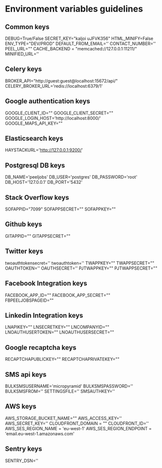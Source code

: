 
# Environment variables guidelines


## Common keys

DEBUG=True/False
SECRET_KEY="kaljoi uJFVK356"
HTML_MINIFY=False
ENV_TYPE="DEV/PROD"
DEFAULT_FROM_EMAIL=''
CONTACT_NUMBER=''
PEEL_URL=""
CACHE_BACKEND = "memcached://127.0.0.1:11211/"
MINIFIED_URL=''

## Celery keys

BROKER_API="http://guest:guest@localhost:15672/api/"
CELERY_BROKER_URL='redis://localhost:6379/1'

## Google authentication keys

GOOGLE_CLIENT_ID=""
GOOGLE_CLIENT_SECRET=""
GOOGLE_LOGIN_HOST='http://localhost:8000/'
GOOGLE_MAPS_API_KEY=""
## Elasticsearch keys

HAYSTACKURL='http://127.0.0.1:9200/'

## Postgresql DB keys

DB_NAME='peeljobs'
DB_USER='postgres'
DB_PASSWORD='root'
DB_HOST='127.0.0.1'
DB_PORT='5432'

## Stack Overflow keys

SOFAPPID="7099"
SOFAPPSECRET=""
SOFAPPKEY=""

## Github keys

GITAPPID=""
GITAPPSECRET=""

## Twitter keys

twoauthtokensecret=''
twoauthtoken=''
TWAPPKEY=""
TWAPPSECRET=""
OAUTHTOKEN=''
OAUTHSECRET=''
PJTWAPPKEY=""
PJTWAPPSECRET=""

## Facebook Integration keys

FACEBOOK_APP_ID=""
FACEBOOK_APP_SECRET=""
FBPEELJOBSPAGEID=""

## Linkedin Integration keys

LNAPIKEY=""
LNSECRETKEY=""
LNCOMPANYID=""
LNOAUTHUSERTOKEN=""
LNOAUTHUSERSECRET=""

## Google recaptcha keys

RECAPTCHAPUBLICKEY=""
RECAPTCHAPRIVATEKEY=""

## SMS api keys

BULKSMSUSERNAME='micropyramid'
BULKSMSPASSWORD=''
BULKSMSFROM=''
SETTINGSFILE=''
SMSAUTHKEY=''


## AWS keys

AWS_STORAGE_BUCKET_NAME=""
AWS_ACCESS_KEY=''
AWS_SECRET_KEY=''
CLOUDFRONT_DOMAIN = ""
CLOUDFRONT_ID=''
AWS_SES_REGION_NAME = 'eu-west-1'
AWS_SES_REGION_ENDPOINT = 'email.eu-west-1.amazonaws.com'

## Sentry keys

SENTRY_DSN=''
